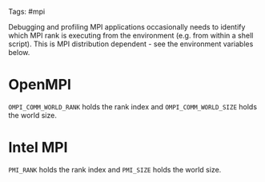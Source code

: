 Tags: #mpi

Debugging and profiling MPI applications occasionally needs to identify which MPI rank is executing from the environment (e.g. from within a shell script).  This is MPI distribution dependent - see the environment variables below.

# OpenMPI
`OMPI_COMM_WORLD_RANK` holds the rank index and `OMPI_COMM_WORLD_SIZE` holds the world size.
# Intel MPI
`PMI_RANK` holds the rank index and `PMI_SIZE` holds the world size.